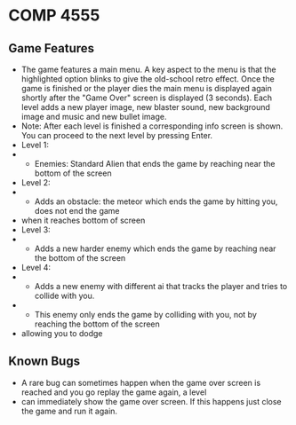 # COMP 4555

## Game Features
* The game features a main menu. A key aspect to the menu is that the highlighted option blinks to give the old-school retro effect. Once the game is finished or the player dies the main menu is displayed again shortly after the "Game Over" screen is displayed (3 seconds). Each level adds a new player image, new blaster sound, new background image and music and new bullet image.
* Note: After each level is finished a corresponding info screen is shown. You can proceed to the next level by pressing Enter.
* Level 1: 
* - Enemies: Standard Alien that ends the game by reaching near the bottom of the screen
* Level 2:
* - Adds an obstacle: the meteor which ends the game by hitting you, does not end the game
*   when it reaches bottom of screen
* Level 3:
* - Adds a new harder enemy which ends the game by reaching near the bottom of the screen
* Level 4:
* - Adds a new enemy with different ai that tracks the player and tries to collide with you. 
* - This enemy only ends the game by colliding with you, not by reaching the bottom of the screen
*   allowing you to dodge
## Known Bugs
* A rare bug can sometimes happen when the game over screen is reached and you go replay the game again, a level
* can immediately show the game over screen. If this happens just close the game and run it again.

